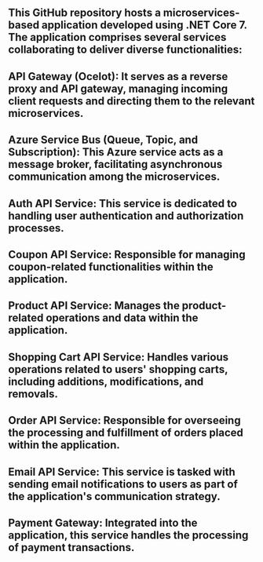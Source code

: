 ## This GitHub repository hosts a microservices-based application developed using .NET Core 7. The application comprises several services collaborating to deliver diverse functionalities:
## API Gateway (Ocelot): It serves as a reverse proxy and API gateway, managing incoming client requests and directing them to the relevant microservices.
## Azure Service Bus (Queue, Topic, and Subscription): This Azure service acts as a message broker, facilitating asynchronous communication among the microservices.
## Auth API Service: This service is dedicated to handling user authentication and authorization processes.
## Coupon API Service: Responsible for managing coupon-related functionalities within the application.
## Product API Service: Manages the product-related operations and data within the application.
## Shopping Cart API Service: Handles various operations related to users' shopping carts, including additions, modifications, and removals.
## Order API Service: Responsible for overseeing the processing and fulfillment of orders placed within the application.
## Email API Service: This service is tasked with sending email notifications to users as part of the application's communication strategy.
## Payment Gateway: Integrated into the application, this service handles the processing of payment transactions.

